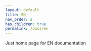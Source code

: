 ```yaml
---
layout: default
title: EN
nav_order: 2
has_children: true
permalink: /docs/en
---
```


Just home page for EN documentation